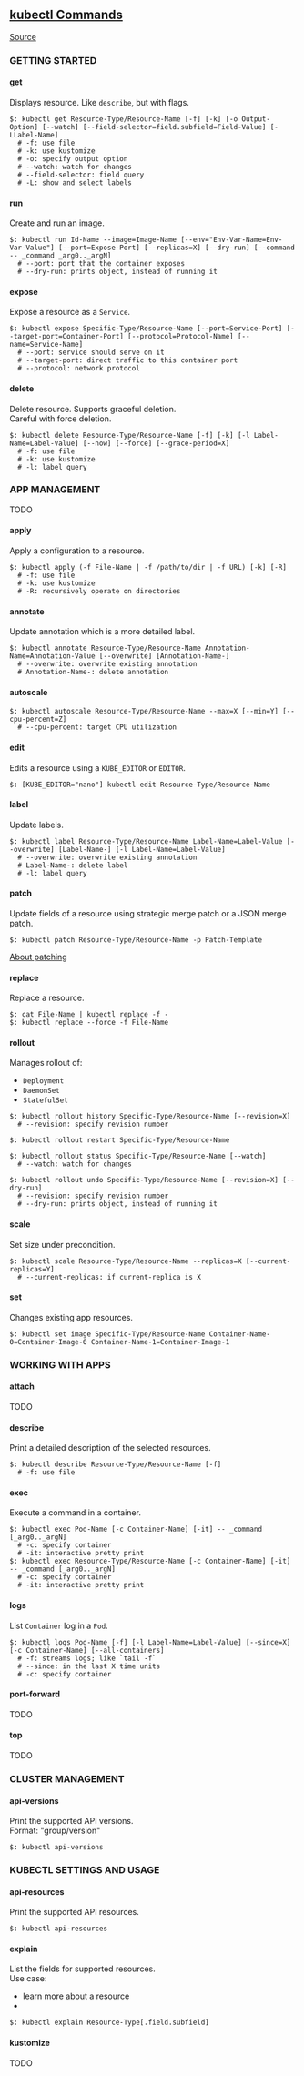 ## [kubectl Commands](https://kubernetes.io/docs/reference/kubectl/kubectl-cmds/)

[Source](https://kubernetes.io/docs/reference/generated/kubectl/kubectl-commands)  

### GETTING STARTED

#### get

Displays resource. Like `describe`, but with flags.  

```
$: kubectl get Resource-Type/Resource-Name [-f] [-k] [-o Output-Option] [--watch] [--field-selector=field.subfield=Field-Value] [-LLabel-Name]
  # -f: use file
  # -k: use kustomize
  # -o: specify output option
  # --watch: watch for changes
  # --field-selector: field query
  # -L: show and select labels
```

#### run

Create and run an image.  

```
$: kubectl run Id-Name --image=Image-Name [--env="Env-Var-Name=Env-Var-Value"] [--port=Expose-Port] [--replicas=X] [--dry-run] [--command -- _command _arg0.._argN]
  # --port: port that the container exposes
  # --dry-run: prints object, instead of running it
```

#### expose

Expose a resource as a `Service`.  

```
$: kubectl expose Specific-Type/Resource-Name [--port=Service-Port] [--target-port=Container-Port] [--protocol=Protocol-Name] [--name=Service-Name]
  # --port: service should serve on it
  # --target-port: direct traffic to this container port
  # --protocol: network protocol
```

#### delete

Delete resource. Supports graceful deletion.  
Careful with force deletion.  

```
$: kubectl delete Resource-Type/Resource-Name [-f] [-k] [-l Label-Name=Label-Value] [--now] [--force] [--grace-period=X]
  # -f: use file
  # -k: use kustomize
  # -l: label query
```

### APP MANAGEMENT

TODO

#### apply

Apply a configuration to a resource.  

```
$: kubectl apply (-f File-Name | -f /path/to/dir | -f URL) [-k] [-R]
  # -f: use file
  # -k: use kustomize
  # -R: recursively operate on directories
```

#### annotate

Update annotation which is a more detailed label.  

```
$: kubectl annotate Resource-Type/Resource-Name Annotation-Name=Annotation-Value [--overwrite] [Annotation-Name-]
  # --overwrite: overwrite existing annotation
  # Annotation-Name-: delete annotation
```

#### autoscale

```
$: kubectl autoscale Resource-Type/Resource-Name --max=X [--min=Y] [--cpu-percent=Z]
  # --cpu-percent: target CPU utilization
```

#### edit

Edits a resource using a `KUBE_EDITOR` or `EDITOR`.  

```
$: [KUBE_EDITOR="nano"] kubectl edit Resource-Type/Resource-Name
```

#### label

Update labels.  

```
$: kubectl label Resource-Type/Resource-Name Label-Name=Label-Value [--overwrite] [Label-Name-] [-l Label-Name=Label-Value]
  # --overwrite: overwrite existing annotation
  # Label-Name-: delete label
  # -l: label query
```

#### patch

Update fields of a resource using strategic merge patch or a JSON merge patch.  

```
$: kubectl patch Resource-Type/Resource-Name -p Patch-Template
```

[About patching](../../../../Docs/Tasks/RunApps/UpdateObjects)

#### replace

Replace a resource.  

```
$: cat File-Name | kubectl replace -f -
$: kubectl replace --force -f File-Name
```

#### rollout

Manages rollout of:
* `Deployment`
* `DaemonSet`
* `StatefulSet`

```
$: kubectl rollout history Specific-Type/Resource-Name [--revision=X]
  # --revision: specify revision number

$: kubectl rollout restart Specific-Type/Resource-Name

$: kubectl rollout status Specific-Type/Resource-Name [--watch]
  # --watch: watch for changes

$: kubectl rollout undo Specific-Type/Resource-Name [--revision=X] [--dry-run]
  # --revision: specify revision number
  # --dry-run: prints object, instead of running it
```

#### scale

Set size under precondition.  

```
$: kubectl scale Resource-Type/Resource-Name --replicas=X [--current-replicas=Y]
  # --current-replicas: if current-replica is X
```

#### set

Changes existing app resources.  

```
$: kubectl set image Specific-Type/Resource-Name Container-Name-0=Container-Image-0 Container-Name-1=Container-Image-1
```

### WORKING WITH APPS

#### attach

TODO

#### describe

Print a detailed description of the selected resources.  

```
$: kubectl describe Resource-Type/Resource-Name [-f]
  # -f: use file
```

#### exec

Execute a command in a container.  

```
$: kubectl exec Pod-Name [-c Container-Name] [-it] -- _command [_arg0.._argN]
  # -c: specify container
  # -it: interactive pretty print
$: kubectl exec Resource-Type/Resource-Name [-c Container-Name] [-it] -- _command [_arg0.._argN]
  # -c: specify container
  # -it: interactive pretty print
```

#### logs

List `Container` log in a `Pod`.  

```
$: kubectl logs Pod-Name [-f] [-l Label-Name=Label-Value] [--since=X] [-c Container-Name] [--all-containers]
  # -f: streams logs; like `tail -f`
  # --since: in the last X time units
  # -c: specify container
```

#### port-forward

TODO

#### top

TODO

### CLUSTER MANAGEMENT

#### api-versions

Print the supported API versions.  
Format: "group/version"

```
$: kubectl api-versions
```

### KUBECTL SETTINGS AND USAGE

#### api-resources

Print the supported API resources.  

```
$: kubectl api-resources
```

#### explain

List the fields for supported resources.  
Use case:
* learn more about a resource
*

```
$: kubectl explain Resource-Type[.field.subfield]
```

#### kustomize

TODO
